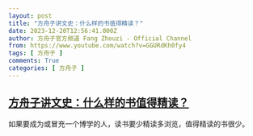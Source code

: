 ```yaml
---
layout: post
title: "方舟子讲文史：什么样的书值得精读？"
date: 2023-12-20T12:56:41.000Z
author: 方舟子官方频道 Fang Zhouzi - Official Channel
from: https://www.youtube.com/watch?v=GGURdKh0fy4
tags: [ 方舟子 ]
comments: True
categories: [ 方舟子 ]
---
```

<!--1703077001000-->
[方舟子讲文史：什么样的书值得精读？](https://www.youtube.com/watch?v=GGURdKh0fy4)
------

<div>
如果要成为或冒充一个博学的人，读书要少精读多浏览，值得精读的书很少。
</div>
